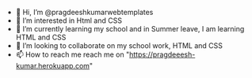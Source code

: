 - 👋 Hi, I’m @pragdeeshkumarwebtemplates
- 👀 I’m interested in Html and CSS
- 🌱 I’m currently learning my school and in Summer leave, I am learning HTML and CSS
- 💞️ I’m looking to collaborate on my school work, HTML and CSS
- 📫 How to reach me reach me on "https://pragdeeesh-kumar.herokuapp.com"

<!---
Visit us @ pragdeeesh-kumar.herokuapp.com
--->

